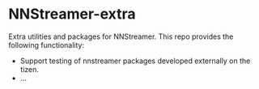 # NNStreamer-extra

Extra utilities and packages for NNStreamer. This repo provides the following functionality:

- Support testing of nnstreamer packages developed externally on the tizen.
- ...

